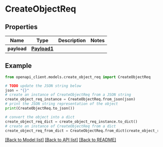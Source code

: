 # CreateObjectReq


## Properties

Name | Type | Description | Notes
------------ | ------------- | ------------- | -------------
**payload** | [**Payload1**](Payload1.md) |  | 

## Example

```python
from openapi_client.models.create_object_req import CreateObjectReq

# TODO update the JSON string below
json = "{}"
# create an instance of CreateObjectReq from a JSON string
create_object_req_instance = CreateObjectReq.from_json(json)
# print the JSON string representation of the object
print(CreateObjectReq.to_json())

# convert the object into a dict
create_object_req_dict = create_object_req_instance.to_dict()
# create an instance of CreateObjectReq from a dict
create_object_req_from_dict = CreateObjectReq.from_dict(create_object_req_dict)
```
[[Back to Model list]](../README.md#documentation-for-models) [[Back to API list]](../README.md#documentation-for-api-endpoints) [[Back to README]](../README.md)


